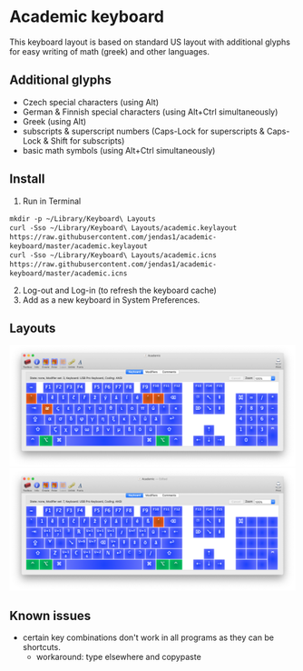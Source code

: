 # Academic keyboard

This keyboard layout is based on standard US layout with additional glyphs for easy writing of math (greek) and other languages.

## Additional glyphs

- Czech special characters (using Alt)
- German & Finnish special characters (using Alt+Ctrl simultaneously)
- Greek (using Alt)
- subscripts & superscript numbers (Caps-Lock for superscripts & Caps-Lock & Shift for subscripts)
- basic math symbols (using Alt+Ctrl simultaneously)

## Install

1. Run in Terminal
```
mkdir -p ~/Library/Keyboard\ Layouts
curl -Sso ~/Library/Keyboard\ Layouts/academic.keylayout https://raw.githubusercontent.com/jendas1/academic-keyboard/master/academic.keylayout
curl -Sso ~/Library/Keyboard\ Layouts/academic.icns https://raw.githubusercontent.com/jendas1/academic-keyboard/master/academic.icns
```
2. Log-out and Log-in (to refresh the keyboard cache)
3. Add as a new keyboard in System Preferences.

## Layouts

![](alt-layout.png)
![](alt-ctrl-layout.png)

## Known issues

- certain key combinations don't work in all programs as they can be shortcuts.
  - workaround: type elsewhere and copypaste
